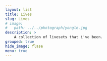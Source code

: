 ```yaml
---
layout: list
title: Lives
slug: Lives
# image: 
#   path: ../../photograph/yongle.jpg
description: >
    A collection of livesets that i've been.
grouped: true
hide_image: flase
menu: true
---
```

